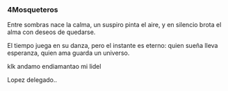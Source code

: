 ### 4Mosqueteros

Entre sombras nace la calma,
un suspiro pinta el aire,
y en silencio brota el alma
con deseos de quedarse.

El tiempo juega en su danza,
pero el instante es eterno:
quien sueña lleva esperanza,
quien ama guarda un universo.

klk andamo endiamantao mi lidel

Lopez delegado..